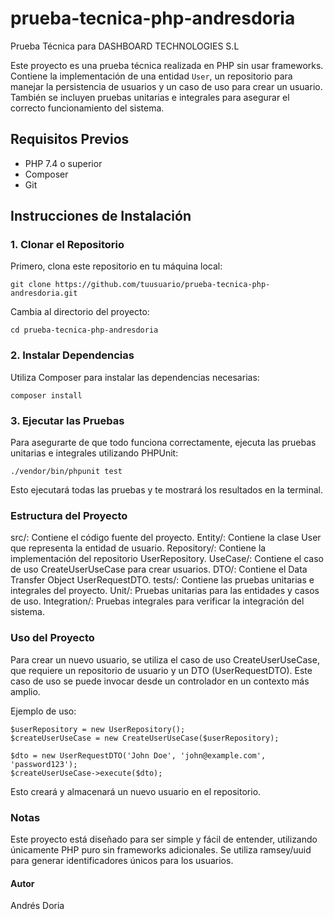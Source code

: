 # prueba-tecnica-php-andresdoria
Prueba Técnica para DASHBOARD TECHNOLOGIES S.L

Este proyecto es una prueba técnica realizada en PHP sin usar frameworks. Contiene la implementación de una entidad `User`, un repositorio para manejar la persistencia de usuarios y un caso de uso para crear un usuario. También se incluyen pruebas unitarias e integrales para asegurar el correcto funcionamiento del sistema.

## Requisitos Previos

- PHP 7.4 o superior
- Composer
- Git

## Instrucciones de Instalación

### 1. Clonar el Repositorio

Primero, clona este repositorio en tu máquina local:

```
git clone https://github.com/tuusuario/prueba-tecnica-php-andresdoria.git
```
Cambia al directorio del proyecto:
```
cd prueba-tecnica-php-andresdoria
```
### 2. Instalar Dependencias
Utiliza Composer para instalar las dependencias necesarias:
```
composer install
```
### 3. Ejecutar las Pruebas
Para asegurarte de que todo funciona correctamente, ejecuta las pruebas unitarias e integrales utilizando PHPUnit:
```
./vendor/bin/phpunit test
```
Esto ejecutará todas las pruebas y te mostrará los resultados en la terminal.

### Estructura del Proyecto
src/: Contiene el código fuente del proyecto.
Entity/: Contiene la clase User que representa la entidad de usuario.
Repository/: Contiene la implementación del repositorio UserRepository.
UseCase/: Contiene el caso de uso CreateUserUseCase para crear usuarios.
DTO/: Contiene el Data Transfer Object UserRequestDTO.
tests/: Contiene las pruebas unitarias e integrales del proyecto.
Unit/: Pruebas unitarias para las entidades y casos de uso.
Integration/: Pruebas integrales para verificar la integración del sistema.

### Uso del Proyecto
Para crear un nuevo usuario, se utiliza el caso de uso CreateUserUseCase, que requiere un repositorio de usuario y un DTO (UserRequestDTO). Este caso de uso se puede invocar desde un controlador en un contexto más amplio.

Ejemplo de uso:
```
$userRepository = new UserRepository();
$createUserUseCase = new CreateUserUseCase($userRepository);

$dto = new UserRequestDTO('John Doe', 'john@example.com', 'password123');
$createUserUseCase->execute($dto);
```
Esto creará y almacenará un nuevo usuario en el repositorio.

### Notas
Este proyecto está diseñado para ser simple y fácil de entender, utilizando únicamente PHP puro sin frameworks adicionales. Se utiliza ramsey/uuid para generar identificadores únicos para los usuarios.

#### Autor
Andrés Doria
